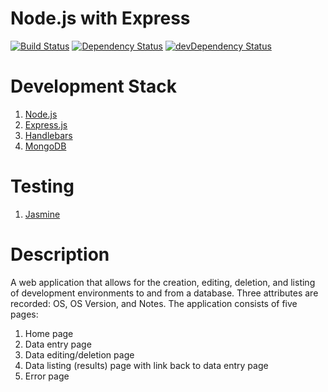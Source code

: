 Node.js with Express
====================

[![Build Status](https://travis-ci.org/kenwalger/node-express.svg?branch=master)](https://travis-ci.org/kenwalger/node-express)
[![Dependency Status](https://david-dm.org/kenwalger/node-express.svg)](https://david-dm.org/kenwalger/node-express)
[![devDependency Status](https://david-dm.org/kenwalger/node-express/dev-status.svg)](https://david-dm.org/kenwalger/node-express#info=devDependencies)

Development Stack
=================

1. [Node.js](https://nodejs.org/ "Node.js")
2. [Express.js](http://expressjs.com "Express.js")
3. [Handlebars](http://handlebars.js.com "Handlebars")
4. [MongoDB](http://www.mongodb.org "MongoDB")

Testing
=======

1. [Jasmine](http://http://jasmine.github.io/ "Jasmine: Behavior-Driven JavaScript")


Description
===========

A web application that allows for the creation, editing, deletion, and listing of development environments to and
from a database. Three attributes are recorded: OS, OS Version, and Notes. The application consists of five pages:

1. Home page
2. Data entry page
3. Data editing/deletion page
4. Data listing (results) page with link back to data entry page
5. Error page


